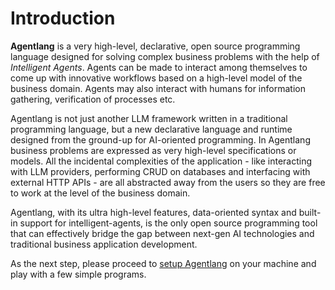 # Introduction

**Agentlang** is a very high-level, declarative, open source programming language designed for solving complex business problems with the help of *Intelligent Agents*. Agents can be made to interact among themselves to come up with innovative workflows based on a high-level model of the business domain. Agents may also interact with humans for information gathering, verification of processes etc.

Agentlang is not just another LLM framework written in a traditional programming language, but a new declarative language and runtime designed from the ground-up for AI-oriented programming. In Agentlang business problems are expressed as very high-level specifications or models. All the incidental complexities of the application - like interacting with LLM providers, performing CRUD on databases and interfacing with external HTTP APIs - are all abstracted away from the users so they are free to work at the level of the business domain.

Agentlang, with its ultra high-level features, data-oriented syntax and built-in support for intelligent-agents, is the only open source programming tool that can effectively bridge the gap between next-gen AI technologies and traditional business application development.

As the next step, please proceed to [setup Agentlang](installation.md) on your machine and play with a few simple programs.
